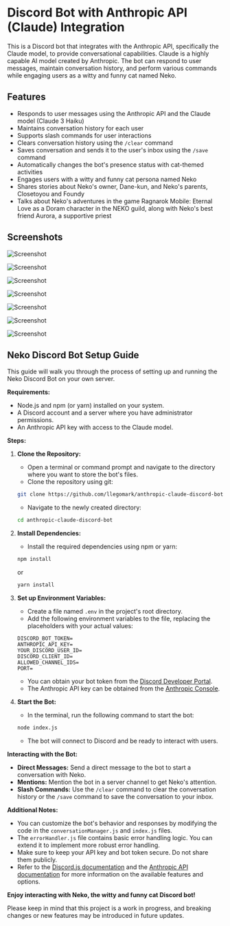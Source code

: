 # Discord Bot with Anthropic API (Claude) Integration

This is a Discord bot that integrates with the Anthropic API, specifically the Claude model, to provide conversational capabilities. Claude is a highly capable AI model created by Anthropic. The bot can respond to user messages, maintain conversation history, and perform various commands while engaging users as a witty and funny cat named Neko.

## Features

- Responds to user messages using the Anthropic API and the Claude model (Claude 3 Haiku)
- Maintains conversation history for each user
- Supports slash commands for user interactions
- Clears conversation history using the `/clear` command
- Saves conversation and sends it to the user's inbox using the `/save` command
- Automatically changes the bot's presence status with cat-themed activities
- Engages users with a witty and funny cat persona named Neko
- Shares stories about Neko's owner, Dane-kun, and Neko's parents, Closetoyou and Foundy
- Talks about Neko's adventures in the game Ragnarok Mobile: Eternal Love as a Doram character in the NEKO guild, along with Neko's best friend Aurora, a supportive priest

## Screenshots

![Screenshot](screenshots/Screenshot1.png)

![Screenshot](screenshots/Screenshot2.png)

![Screenshot](screenshots/Screenshot3.png)

![Screenshot](screenshots/Screenshot4.png)

![Screenshot](screenshots/Screenshot5.png)

![Screenshot](screenshots/Screenshot6.png)

![Screenshot](screenshots/Screenshot7.png)

## Neko Discord Bot Setup Guide

This guide will walk you through the process of setting up and running the Neko Discord Bot on your own server.

**Requirements:**
* Node.js and npm (or yarn) installed on your system.
* A Discord account and a server where you have administrator permissions.
* An Anthropic API key with access to the Claude model.

**Steps:**

1. **Clone the Repository:**
    - Open a terminal or command prompt and navigate to the directory where you want to store the bot's files.
    - Clone the repository using git:
    ```bash
    git clone https://github.com/llegomark/anthropic-claude-discord-bot.git
    ```
    - Navigate to the newly created directory:
    ```bash
    cd anthropic-claude-discord-bot
    ```

2. **Install Dependencies:**
    - Install the required dependencies using npm or yarn:
    ```bash
    npm install
    ```
    or
    ```bash
    yarn install
    ```

3. **Set up Environment Variables:**
    - Create a file named `.env` in the project's root directory.
    - Add the following environment variables to the file, replacing the placeholders with your actual values:
    ```
    DISCORD_BOT_TOKEN=
    ANTHROPIC_API_KEY=
    YOUR_DISCORD_USER_ID=
    DISCORD_CLIENT_ID=
    ALLOWED_CHANNEL_IDS=
    PORT=
    ```
    - You can obtain your bot token from the [Discord Developer Portal](https://discord.com/developers/docs/intro).
    - The Anthropic API key can be obtained from the [Anthropic Console](https://console.anthropic.com/).

4. **Start the Bot:**
    - In the terminal, run the following command to start the bot:
    ```bash
    node index.js
    ```
    - The bot will connect to Discord and be ready to interact with users.

**Interacting with the Bot:**

* **Direct Messages:** Send a direct message to the bot to start a conversation with Neko.
* **Mentions:** Mention the bot in a server channel to get Neko's attention.
* **Slash Commands:** Use the `/clear` command to clear the conversation history or the `/save` command to save the conversation to your inbox.

**Additional Notes:**

* You can customize the bot's behavior and responses by modifying the code in the `conversationManager.js` and `index.js` files.
* The `errorHandler.js` file contains basic error handling logic. You can extend it to implement more robust error handling.
* Make sure to keep your API key and bot token secure. Do not share them publicly.
* Refer to the [Discord.js documentation](https://discord.js.org/docs/packages/discord.js/14.14.1) and the [Anthropic API documentation](https://docs.anthropic.com/claude/docs/intro-to-claude) for more information on the available features and options.

**Enjoy interacting with Neko, the witty and funny cat Discord bot!**

Please keep in mind that this project is a work in progress, and breaking changes or new features may be introduced in future updates.